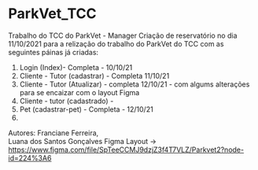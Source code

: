 # ParkVet_TCC
Trabalho do TCC do ParkVet - Manager
Criação de reservatório no dia 11/10/2021 para a relização do trabalho do ParkVet do TCC
com as seguintes páinas já criadas: 
1. Login (Index)- Completa - 10/10/21
2. Cliente - Tutor (cadastrar) - Completa 11/10/21
3. Cliente - Tutor (Atualizar) - completa 12/10/21 - com algums alterações para se encaizar com o layout Figma
4. Cliente - tutor (cadastrado) - 
5. Pet (cadastrar-pet) - Completa - 12/10/21
6. 

Autores: 
Franciane Ferreira,  
Luana dos Santos Gonçalves 
Figma Layout -> https://www.figma.com/file/SpTeeCCMJ9dzjZ3f4T7VLZ/Parkvet2?node-id=224%3A6
